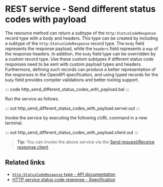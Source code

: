 # REST service - Send different status codes with payload

The resource method can return a subtype of the `http:StatusCodeResponse` record type with a body and headers. This type can be created by including a subtype of the `http:StatusCodeResponse` record type. The `body` field represents the response payload, while the `headers` field represents a `map` of the response headers. In addition, the `body` field type can be overridden by a custom record type. Use these custom subtypes if different status code responses need to be sent with custom payload types and headers. Furthermore, defining such records can produce a better representation of the responses in the OpenAPI specification, and using typed records for the `body` field provides compiler validations and better tooling support.

::: code http_send_different_status_codes_with_payload.bal :::

Run the service as follows.

::: out http_send_different_status_codes_with_payload.server.out :::

Invoke the service by executing the following cURL command in a new terminal.

::: out http_send_different_status_codes_with_payload.client.out :::

>**Tip:** You can invoke the above service via the [Send request/Receive response client](/learn/by-example/http-client-send-request-receive-response/).

## Related links
- [`http:StatusCodeResponse` type - API documentation](https://lib.ballerina.io/ballerina/http/latest/types#StatusCodeResponse)
- [HTTP service status code response - Specification](/spec/http/#2351-status-code-response)

